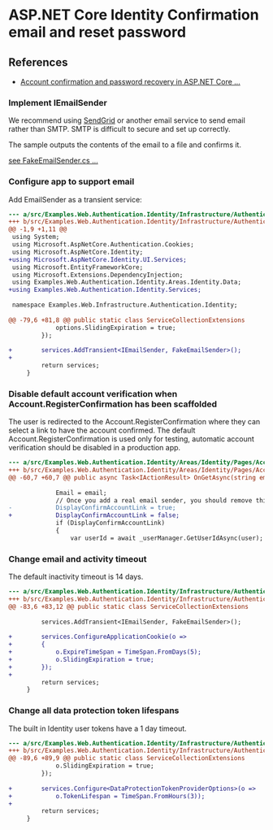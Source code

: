 # ASP.NET Core Identity Confirmation email and reset password

## References

- [Account confirmation and password recovery in ASP.NET Core ...](https://learn.microsoft.com/ja-jp/aspnet/core/security/authentication/accconfirm?view=aspnetcore-8.0&tabs=netcore-cli)


### Implement IEmailSender

We recommend using [SendGrid](https://sendgrid.kke.co.jp/) or another email service to send email rather than SMTP. SMTP is difficult to secure and set up correctly.

The sample outputs the contents of the email to a file and confirms it.

[see FakeEmailSender.cs ...](/src/Examples.Web.Authentication.Identity/Services/FakeEmailSender.cs)

### Configure app to support email

Add EmailSender as a transient service:

```diff
--- a/src/Examples.Web.Authentication.Identity/Infrastructure/Authentication/Identity/ServiceCollectionExtensions.cs
+++ b/src/Examples.Web.Authentication.Identity/Infrastructure/Authentication/Identity/ServiceCollectionExtensions.cs
@@ -1,9 +1,11 @@
 using System;
 using Microsoft.AspNetCore.Authentication.Cookies;
 using Microsoft.AspNetCore.Identity;
+using Microsoft.AspNetCore.Identity.UI.Services;
 using Microsoft.EntityFrameworkCore;
 using Microsoft.Extensions.DependencyInjection;
 using Examples.Web.Authentication.Identity.Areas.Identity.Data;
+using Examples.Web.Authentication.Identity.Services;
 
 namespace Examples.Web.Infrastructure.Authentication.Identity;
 
@@ -79,6 +81,8 @@ public static class ServiceCollectionExtensions
             options.SlidingExpiration = true;
         });
 
+        services.AddTransient<IEmailSender, FakeEmailSender>();
+
         return services;
     }
```


### Disable default account verification when Account.RegisterConfirmation has been scaffolded

The user is redirected to the Account.RegisterConfirmation where they can select a link to have the account confirmed. 
The default Account.RegisterConfirmation is used only for testing, automatic account verification should be disabled in a production app.

```diff
--- a/src/Examples.Web.Authentication.Identity/Areas/Identity/Pages/Account/RegisterConfirmation.cshtml.cs
+++ b/src/Examples.Web.Authentication.Identity/Areas/Identity/Pages/Account/RegisterConfirmation.cshtml.cs
@@ -60,7 +60,7 @@ public async Task<IActionResult> OnGetAsync(string email, string returnUrl = nul
 
             Email = email;
             // Once you add a real email sender, you should remove this code that lets you confirm the account
-            DisplayConfirmAccountLink = true;
+            DisplayConfirmAccountLink = false;
             if (DisplayConfirmAccountLink)
             {
                 var userId = await _userManager.GetUserIdAsync(user);
```

### Change email and activity timeout

The default inactivity timeout is 14 days.

```diff
--- a/src/Examples.Web.Authentication.Identity/Infrastructure/Authentication/Identity/ServiceCollectionExtensions.cs
+++ b/src/Examples.Web.Authentication.Identity/Infrastructure/Authentication/Identity/ServiceCollectionExtensions.cs
@@ -83,6 +83,12 @@ public static class ServiceCollectionExtensions
 
         services.AddTransient<IEmailSender, FakeEmailSender>();
 
+        services.ConfigureApplicationCookie(o =>
+        {
+            o.ExpireTimeSpan = TimeSpan.FromDays(5);
+            o.SlidingExpiration = true;
+        });
+
         return services;
     }
```

### Change all data protection token lifespans

The built in Identity user tokens have a 1 day timeout.

```diff
--- a/src/Examples.Web.Authentication.Identity/Infrastructure/Authentication/Identity/ServiceCollectionExtensions.cs
+++ b/src/Examples.Web.Authentication.Identity/Infrastructure/Authentication/Identity/ServiceCollectionExtensions.cs
@@ -89,6 +89,9 @@ public static class ServiceCollectionExtensions
             o.SlidingExpiration = true;
         });
 
+        services.Configure<DataProtectionTokenProviderOptions>(o =>
+            o.TokenLifespan = TimeSpan.FromHours(3));
+
         return services;
     }
```
